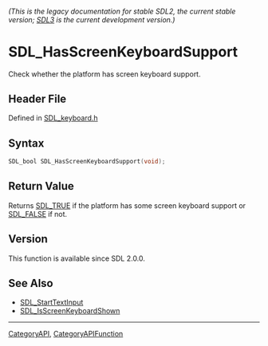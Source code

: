###### (This is the legacy documentation for stable SDL2, the current stable version; [SDL3](https://wiki.libsdl.org/SDL3/) is the current development version.)
# SDL_HasScreenKeyboardSupport

Check whether the platform has screen keyboard support.

## Header File

Defined in [SDL_keyboard.h](https://github.com/libsdl-org/SDL/blob/SDL2/include/SDL_keyboard.h)

## Syntax

```c
SDL_bool SDL_HasScreenKeyboardSupport(void);

```

## Return Value

Returns [SDL_TRUE](SDL_TRUE) if the platform has some screen keyboard
support or [SDL_FALSE](SDL_FALSE) if not.

## Version

This function is available since SDL 2.0.0.

## See Also

- [SDL_StartTextInput](SDL_StartTextInput)
- [SDL_IsScreenKeyboardShown](SDL_IsScreenKeyboardShown)

----
[CategoryAPI](CategoryAPI), [CategoryAPIFunction](CategoryAPIFunction)

